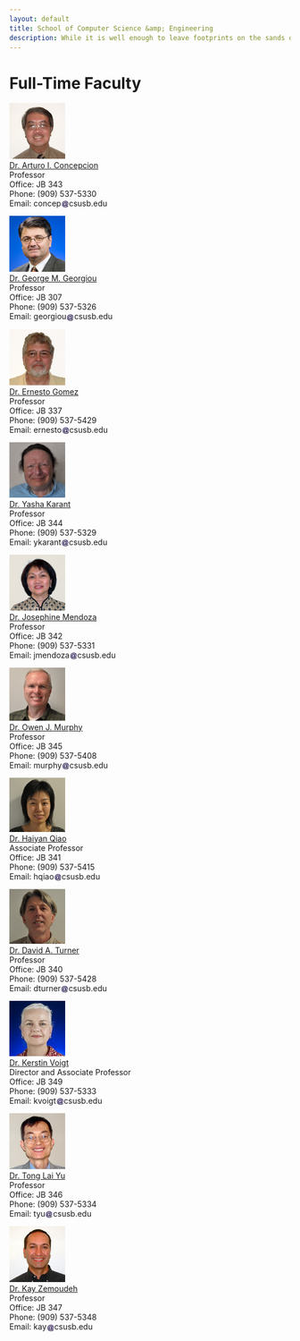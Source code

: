```yaml
---
layout: default
title: School of Computer Science &amp; Engineering
description: While it is well enough to leave footprints on the sands of time, it is even more important to make sure they point in a commendable direction. – James Branch Cabell
---
```


# Full-Time Faculty

<p><img src="photos/Arturo_Concepcion.jpg" alt="Dr. Arturo I. Concepcion" /><br /> 
<a href="http://cse.csusb.edu/concep">Dr. Arturo I. Concepcion</a><br /> 
Professor<br /> 
Office: JB 343<br /> 
Phone: (909) 537-5330<br /> 
Email: concep<img style="height: 1em; vertical-align: middle" src="../../assets/img/arobase.jpg" alt="arobase" />csusb.edu<br /> 

<p><img src="photos/George_Georgiou.jpg" alt="Dr. George M. Georgiou" /><br /> 
<a href="http://cse.csusb.edu/georgiou/">Dr. George M. Georgiou</a><br /> 
Professor<br /> 
Office: JB 307<br /> 
Phone: (909) 537-5326<br /> 
Email: georgiou<img style="height: 1em; vertical-align: middle" src="../../assets/img/arobase.jpg" alt="arobase" />csusb.edu<br /> 

<p><img src="photos/Ernesto_Gomez.jpg" alt="Dr. Ernesto Gomez" /><br /> 
<a href="http://cse.csusb.edu/egomez">Dr. Ernesto Gomez</a><br /> 
Professor<br /> 
Office: JB 337<br /> 
Phone: (909) 537-5429<br /> 
Email: ernesto<img style="height: 1em; vertical-align: middle" src="../../assets/img/arobase.jpg" alt="arobase" />csusb.edu<br /> 

<p><img src="photos/Yasha_Karant.jpg" alt="Dr. Yasha Karant" style="width: 100px" /><br /> 
<a href="http://cse.csusb.edu/ykarant">Dr. Yasha Karant</a><br /> 
Professor<br /> 
Office: JB 344<br /> 
Phone: (909) 537-5329<br /> 
Email: ykarant<img style="height: 1em; vertical-align: middle" src="../../assets/img/arobase.jpg" alt="arobase" />csusb.edu<br /> 

<p><img src="photos/Josephine_Mendoza.jpg" alt="Dr. Josephine Mendoza" /><br /> 
<span style="text-decoration:underline">Dr. Josephine Mendoza</span><br /> 
Professor<br /> 
Office: JB 342<br /> 
Phone: (909) 537-5331<br /> 
Email: jmendoza<img style="height: 1em; vertical-align: middle" src="../../assets/img/arobase.jpg" alt="arobase" />csusb.edu<br /> 

<p><img src="photos/Owen_Murphy.jpg" alt="Dr. Owen J. Murphy" style="width: 100px" /><br /> 
<a href="http://cse.csusb.edu/murphy">Dr. Owen J. Murphy</a><br /> 
Professor<br /> 
Office: JB 345<br /> 
Phone: (909) 537-5408<br /> 
Email: murphy<img style="height: 1em; vertical-align: middle" src="../../assets/img/arobase.jpg" alt="arobase" />csusb.edu<br /> 

<p><img src="photos/Haiyan_Qiao.jpg" alt="Dr. Haiyan Qiao" style="width: 100px" /><br /> 
<a href="http://cse.csusb.edu/hqiao">Dr. Haiyan Qiao</a><br /> 
Associate Professor<br /> 
Office: JB 341<br /> 
Phone: (909) 537-5415<br /> 
Email: hqiao<img style="height: 1em; vertical-align: middle" src="../../assets/img/arobase.jpg" alt="arobase" />csusb.edu<br /> 

<!--
<p><img src="photos/Keith_Schubert.jpg" alt="Dr. Keith E. Schubert" /><br /> 
<a href="/schubert">Dr. Keith E. Schubert</a><br /> 
Professor<br /> 
Office: JB 348<br /> 
Phone: (909) 537-5328<br /> 
Email: schubert<img style="height: 1em; vertical-align: middle" src="../../assets/img/arobase.jpg" alt="arobase" />csusb.edu<br /> 
-->

<p><img src="photos/David_Turner.jpg" alt="Dr. David A. Turner" style="width: 100px" /><br /> 
<a href="http://cse.csusb.edu/turner">Dr. David A. Turner</a><br /> 
Professor<br /> 
Office: JB 340<br /> 
Phone: (909) 537-5428<br /> 
Email: dturner<img style="height: 1em; vertical-align: middle" src="../../assets/img/arobase.jpg" alt="arobase" />csusb.edu<br /> 

<p><img src="photos/Kerstin_Voigt.jpg" alt="Dr. Kerstin Voigt" /><br /> 
<a href="http://cse.csusb.edu/voigt">Dr. Kerstin Voigt</a><br /> 
Director and Associate Professor<br /> 
Office: JB 349<br /> 
Phone: (909) 537-5333<br /> 
Email: kvoigt<img style="height: 1em; vertical-align: middle" src="../../assets/img/arobase.jpg" alt="arobase" />csusb.edu<br /> 

<p><img src="photos/Tong_Yu.jpg" alt="Dr. Tong Lai Yu" /><br /> 
<a href="http://cse.csusb.edu/tongyu">Dr. Tong Lai Yu</a><br /> 
Professor<br /> 
Office: JB 346<br /> 
Phone: (909) 537-5334<br /> 
Email: tyu<img style="height: 1em; vertical-align: middle" src="../../assets/img/arobase.jpg" alt="arobase" />csusb.edu<br /> 

<p><img src="photos/Kay_Zemoudeh.jpg" alt="Dr. Kay Zemoudeh" /><br /> 
<a href="http://cse.csusb.edu/kay">Dr. Kay Zemoudeh</a><br /> 
Professor<br /> 
Office: JB 347<br /> 
Phone: (909) 537-5348<br /> 
Email: kay<img style="height: 1em; vertical-align: middle" src="../../assets/img/arobase.jpg" alt="arobase" />csusb.edu<br /> 


